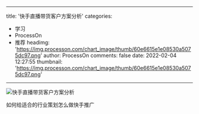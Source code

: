 
---
title: '快手直播带货客户方案分析'
categories: 
 - 学习
 - ProcessOn
 - 推荐
headimg: 'https://img.processon.com/chart_image/thumb/60e6615e1e08530a5075dc97.png'
author: ProcessOn
comments: false
date: 2022-02-04 12:27:55
thumbnail: 'https://img.processon.com/chart_image/thumb/60e6615e1e08530a5075dc97.png'
---

<div>   
<img class="thumb" alt="快手直播带货客户方案分析" src="https://img.processon.com/chart_image/thumb/60e6615e1e08530a5075dc97.png" referrerpolicy="no-referrer">
<p>如何给适合的行业策划怎么做快手推广</p>  
</div>
            